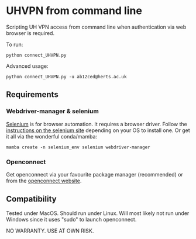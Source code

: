 # UHVPN from command line

Scripting UH VPN access from command line when authentication via web browser is required.

To run:

`python connect_UHVPN.py`

Advanced usage:

`python connect_UHVPN.py -u ab12ced@herts.ac.uk`

## Requirements
### Webdriver-manager & selenium
[Selenium](https://www.selenium.dev/documentation/) is for browser automation. It requires a browser driver. Follow the [instructions on the selenium site](https://www.selenium.dev/documentation/webdriver/getting_started/install_drivers/) depending on your OS to install one. Or get it all via the wonderful conda/mamba:

`mamba create -n selenium_env selenium webdriver-manager`

### Openconnect
Get openconnect via your favourite package manager (recommended) or from the [openconnect website](https://www.infradead.org/openconnect/).

## Compatibility
Tested under MacOS. Should run under Linux. Will most likely not run under Windows since it uses "sudo" to launch openconnect. 

NO WARRANTY. USE AT OWN RISK. 
